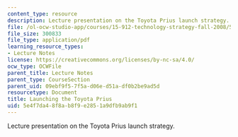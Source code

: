 ```yaml
---
content_type: resource
description: Lecture presentation on the Toyota Prius launch strategy.
file: /ol-ocw-studio-app/courses/15-912-technology-strategy-fall-2008/5e4f7da48f8ab8f9e2851a9dfb9ab9f1_lec_18.pdf
file_size: 300833
file_type: application/pdf
learning_resource_types:
- Lecture Notes
license: https://creativecommons.org/licenses/by-nc-sa/4.0/
ocw_type: OCWFile
parent_title: Lecture Notes
parent_type: CourseSection
parent_uid: 09ebf9f5-7f5a-d06e-d51a-df0b2be9ad5d
resourcetype: Document
title: Launching the Toyota Prius
uid: 5e4f7da4-8f8a-b8f9-e285-1a9dfb9ab9f1
---
```

Lecture presentation on the Toyota Prius launch strategy.
